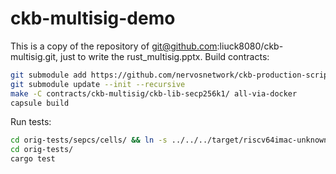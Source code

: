 # ckb-multisig-demo

This is a copy of the repository of git@github.com:liuck8080/ckb-multisig.git, just to write the rust_multisig.pptx.
Build contracts:

``` sh
git submodule add https://github.com/nervosnetwork/ckb-production-scripts.git contracts/ckb-multisig/ckb-lib-secp256k1/ckb-production-scripts
git submodule update --init --recursive
make -C contracts/ckb-multisig/ckb-lib-secp256k1/ all-via-docker
capsule build
```

Run tests:

``` sh
cd orig-tests/sepcs/cells/ && ln -s ../../../target/riscv64imac-unknown-none-elf/debug/ckb-multisig-demo . && cd -
cd orig-tests/
cargo test
```
